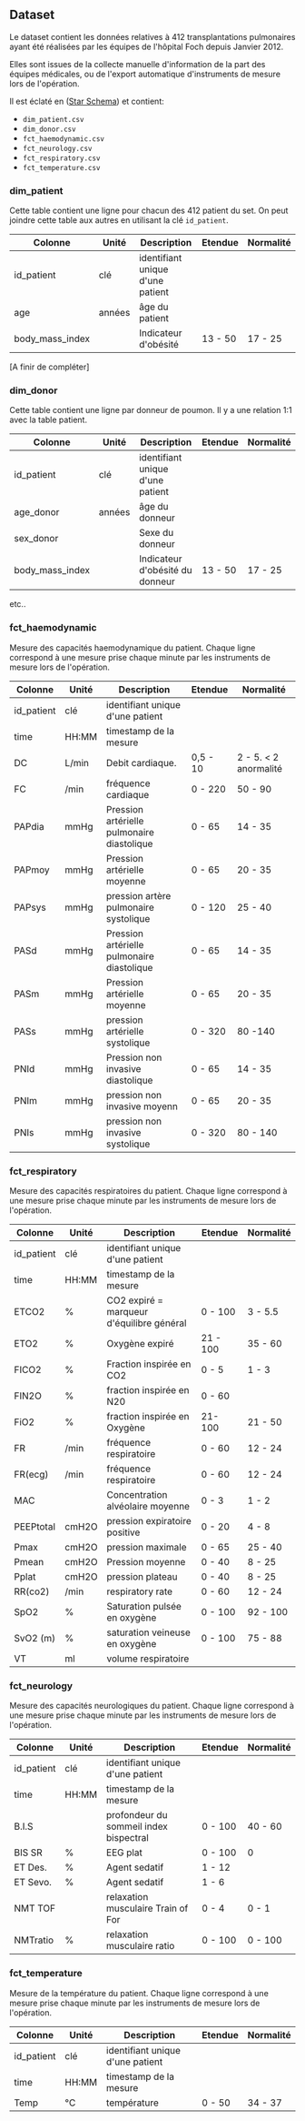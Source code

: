 ## Dataset

Le dataset contient les données relatives à 412 transplantations pulmonaires ayant été réalisées par les équipes de l'hôpital Foch depuis Janvier 2012.

Elles sont issues de la collecte manuelle d'information de la part des équipes médicales, ou de l'export automatique d'instruments de mesure lors de l'opération.

Il est éclaté en ([Star Schema](https://en.wikipedia.org/wiki/Star_schema)) et contient:

- `dim_patient.csv`
- `dim_donor.csv`
- `fct_haemodynamic.csv`
- `fct_neurology.csv`
- `fct_respiratory.csv`
- `fct_temperature.csv`

### dim_patient

Cette table contient une ligne pour chacun des 412 patient du set. On peut joindre cette table aux autres en utilisant la clé `id_patient`.

| Colonne | Unité | Description | Etendue | Normalité |
| --------| ----- | ----------- | ------- | -------- |
| id_patient | clé | identifiant unique d'une patient | | |
| age | années | âge du patient | | |
| body_mass_index | | Indicateur d'obésité | 13 - 50 | 17 - 25 |

[A finir de compléter]

### dim_donor

Cette table contient une ligne par donneur de poumon. Il y a une relation 1:1 avec la table patient.


| Colonne | Unité | Description | Etendue | Normalité |
| --------| ----- | ----------- | ------- | -------- |
| id_patient | clé | identifiant unique d'une patient | | |
| age_donor | années | âge du donneur | | |
| sex_donor | | Sexe du donneur |  |  |
| body_mass_index | | Indicateur d'obésité du donneur | 13 - 50 | 17 - 25 |

etc..

### fct_haemodynamic

Mesure des capacités haemodynamique du patient. Chaque ligne correspond à une mesure prise chaque minute par les instruments de mesure lors de l'opération.

| Colonne | Unité | Description | Etendue | Normalité |
| --------| ----- | ----------- | ------- | -------- |
| id_patient | clé | identifiant unique d'une patient | | |
| time | HH:MM | timestamp de la mesure | | |
| DC | L/min | Debit cardiaque. | 0,5 - 10 | 2 - 5. < 2 anormalité |
| FC | /min | fréquence cardiaque | 0 - 220 | 50 - 90 | > 120 alerte  <br/> > 150 anomalie cardiologique <br/> < 30 anomalie cardiologique  <br/> 0 Arrêt cardiaque Si TAS effondrée|
| PAPdia | mmHg | Pression artérielle pulmonaire diastolique | 0 - 65 | 14 - 35 | possible 0 si absente|
| PAPmoy | mmHg | Pression artérielle moyenne  | 0 - 65 | 20 - 35 | |
| PAPsys | mmHg | pression artère pulmonaire systolique | 0 - 120 | 25 - 40 | > 50 danger <br/> si valeur = ou > PAS s recours à une assistance externe|
| PASd | mmHg | Pression artérielle pulmonaire diastolique | 0 - 65 | 14 - 35 | |
| PASm | mmHg | Pression artérielle moyenne  | 0 - 65 | 20 - 35 | > 60 objectif pendant l'opératioin <br/> < 40 sévérité de la situation |
| PASs | mmHg | pression artérielle systolique | 0 - 320 | 80 -140 | < 70 sévérité|
| PNId | mmHg | Pression non invasive diastolique | 0 - 65 | 14 - 35 | |
| PNIm | mmHg | pression non invasive moyenn | 0 - 65 | 20 - 35 | > 60 objectif pendant l'opération <br/> < 40 sévérité de la situation |
| PNIs | mmHg | pression non invasive systolique | 0 - 320 | 80 - 140 | < 70 sévérité |

### fct_respiratory

Mesure des capacités respiratoires du patient. Chaque ligne correspond à une mesure prise chaque minute par les instruments de mesure lors de l'opération.

| Colonne | Unité | Description | Etendue | Normalité |
| --------| ----- | ----------- | ------- | -------- |
| id_patient | clé | identifiant unique d'une patient | | |
| time | HH:MM | timestamp de la mesure | | |
| ETCO2 | % | CO2 expiré = marqueur d'équilibre général | 0 - 100 | 3 - 5.5 | <3 severite  <br/> >6 difficulté ventilatoire |
| ETO2 | % | Oxygène expiré | 21 - 100 | 35 - 60 | > 60 si besoin|
| FICO2 | % | Fraction inspirée en CO2 | 0 - 5 | 1 - 3 | non informatif |
| FIN2O | % | fraction inspirée en N20 | 0 - 60 |  | 0 Foch|
| FiO2 | % | fraction inspirée en Oxygène | 21- 100 | 21 - 50 | > 80 si oxygénation difficile|
| FR | /min | fréquence respiratoire | 0 - 60 | 12 - 24 | < 12 problème sévère <br/> > 35 difficultés au bloc|
| FR(ecg) | /min | fréquence respiratoire | 0 -  60 | 12 - 24 | < 12 problème respiratoire <br/> > 35 difficulté au bloc ne considérer que si colonne O absente ou = 0 source depuis l'Electrocardiogramme|
| MAC |  | Concentration alvéolaire moyenne | 0 - 3 | 1 - 2 | 0 si anesthésie intra veineuse|
| PEEPtotal | cmH2O | pression expiratoire positive | 0 - 20 | 4 - 8 | > 8 poumon pathologique|
| Pmax | cmH2O | pression maximale | 0 - 65 | 25 -  40 | > 40 poumon anormal|
| Pmean | cmH2O | Pression moyenne | 0 - 40 | 8 - 25 | > 30 poumon pathologique|
| Pplat | cmH2O | pression plateau | 0 - 40 | 8 - 25 | > 30 poumon pathologique|
| RR(co2) | /min | respiratory rate | 0 - 60 | 12 - 24 | < 12 problème sévère <br/> > 35 difficultés au bloc |
| SpO2 | % | Saturation pulsée en oxygène | 0 - 100 | 92 - 100 | < 90 événement notable <br/> < 80 événement grave |
| SvO2 (m) | % | saturation veineuse en oxygène | 0 - 100 | 75 - 88 | > 92 problable malposition du capteur <br/> < 60 gravité sévère|
| VT | ml | volume respiratoire |  |  | |

### fct_neurology

Mesure des capacités neurologiques du patient. Chaque ligne correspond à une mesure prise chaque minute par les instruments de mesure lors de l'opération.

| Colonne | Unité | Description | Etendue | Normalité |
| --------| ----- | ----------- | ------- | -------- |
| id_patient | clé | identifiant unique d'une patient | | |
| time | HH:MM | timestamp de la mesure | | |
| B.I.S |  | profondeur du sommeil index bispectral | 0 - 100 | 40 - 60 | > 70 mémorisation <br/> < 40 sommeil trop profond  <br/> 0 artefact si BIS SR 0 <br/> 0 valeur à considérer si BIS SR>0|
| BIS SR | % | EEG plat | 0 - 100 | 0 | > 10 anormal|
| ET Des. | % | Agent sedatif | 1 - 12 |  | rarement utilisé dans la transplantation|
| ET Sevo. | % | Agent sedatif | 1 - 6 |  | rarement utilisé dans la transplantation|
| NMT TOF |  | relaxation musculaire Train of For | 0 - 4 | 0 - 1 | 0 voir colonne S <br/> > 3 pour réveil possible|
| NMTratio | % | relaxation musculaire ratio | 0 - 100 | 0 - 100 | valeur si 4 à la colonne R <br/> > 50% réveil possible|

### fct_temperature

Mesure de la température du patient. Chaque ligne correspond à une mesure prise chaque minute par les instruments de mesure lors de l'opération.

| Colonne | Unité | Description | Etendue | Normalité |
| --------| ----- | ----------- | ------- | -------- |
| id_patient | clé | identifiant unique d'une patient | | |
| time | HH:MM | timestamp de la mesure | | |
| Temp | °C | température | 0 - 50 | 34 - 37 | > 38 infection débutante|
